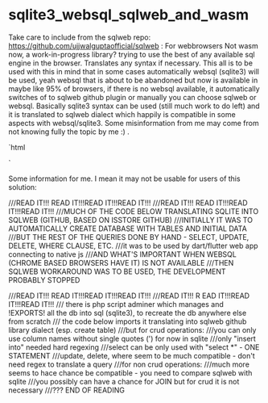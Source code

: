 # sqlite3_websql_sqlweb_and_wasm
Take care to include from the sqlweb repo: https://github.com/ujjwalguptaofficial/sqlweb  :
For webbrowsers Not wasm now, a work-in-progress library? trying to use the best of any available sql engine in the browser. Translates any syntax if necessary. This 
all is to be used with this in mind that in some cases automatically websql (sqlite3) will be used, yeah websql that is about to be abandoned but now is available in maybe like 95% of browsers, if there is no websql available, it automatically switches of to sqlweb github plugin or manually you can choose sqlweb or websql. Basically sqlite3 syntax can be used (still much work to do left) and it is translated to sqlweb dialect which happily is compatible in some aspects with websql/sqlite3. Some misinformation from me may come from not knowing fully the topic by me :) .

`html
<script src="scripts/jsstore.js "></script>
<script src="scripts/sqlweb.js"></script>
`

Some information for me. I mean it may not be usable for users of this solution:

  ///READ IT!!! READ IT!!!READ IT!!!READ IT!!!
  ///READ IT!!! READ IT!!!READ IT!!!READ IT!!!
  ///MUCH OF THE CODE BELOW TRANSLATING SQLITE INTO SQLWEB (GITHUB, BASED ON ISSTORE GITHUB)
  ///INITIALLY IT WAS TO AUTOMATICALLY CREATE DATABASE WITH TABLES AND INITIAL DATA
  ///BUT THE REST OF THE QUERIES DONE BY HAND - SELECT, UPDATE, DELETE, WHERE CLAUSE, ETC.
  ///it was to be used by dart/flutter web app connecting to native js
  ///AND WHAT'S IMPORTANT WHEN WEBSQL (CHROME BASED BROWSERS HAVE IT) IS NOT AVAILABLE
  ///THEN SQLWEB WORKAROUND WAS TO BE USED, THE DEVELOPMENT PROBABLY STOPPED

  ///READ IT!!! READ IT!!!READ IT!!!READ IT!!!
  ///READ IT!!! R EAD IT!!!READ IT!!!READ IT!!!
  /// there is php script adminer which manages and !EXPORTS! all the db  into sql (sqlite3), to recreate the db anywhere else from scratch
  /// the code below imports it translating into sqlweb github library dialect (esp. create table)
  ///but for crud operations:
  ///you can only use column names without single quotes (') for now in sqlite
  ///only "insert into" needed hard regexing
  ///select can be only used with "select *" - ONE STATEMENT
  ///update, delete, where seem to be much compatible - don't need regex to translate a query
  ///for non crud operations:
  ///much more seems to hace chance be compatible - you need to compare sqlweb with sqlite
  ///you possibly can have a chance for JOIN but for crud it is not necessary
  ///??? END OF READING

